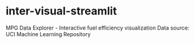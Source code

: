 # inter-visual-streamlit
MPG Data Explorer - Interactive fuel efficiency visualization Data source: UCI Machine Learning Repository
